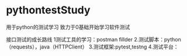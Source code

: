 # pythontestStudy
用于python的测试学习
致力于0基础开始学习软件测试 

接口测试的成长路线 
  1测试工具的学习：postman fillder
  2.测试脚本：python（requests），java（HTTPClient）
  3.测试框架:pytest,testng
  4.测试平台：
